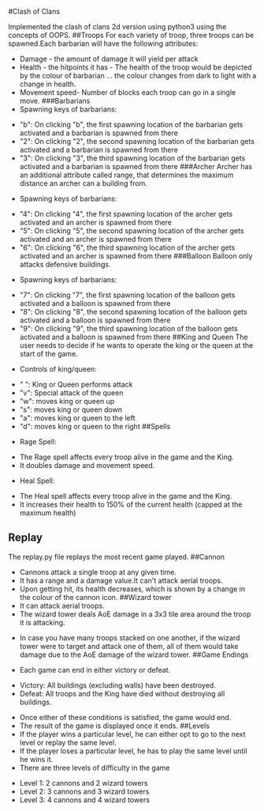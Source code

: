 #Clash of Clans

Implemented the clash of clans 2d version using python3 using the concepts of OOPS.
##Troops
For each variety of troop, three troops can be spawned.Each barbarian will have the following attributes:
* Damage - the amount of damage it will yield per attack
* Health - the hitpoints it has - The health of the troop would be depicted by the colour of barbarian … the colour changes from dark to light with a change in health.
* Movement speed- Number of blocks each troop can go in a single move. 
###Barbarians
* Spawning keys of barbarians: 
 - "b": On clicking "b", the first spawning location of the barbarian gets activated and a barbarian is spawned from there
 - "2": On clicking "2", the second spawning location of the barbarian gets activated and a barbarian is spawned from there
 - "3": On clicking "3", the third spawning location of the barbarian gets activated and a barbarian is spawned from there
###Archer
Archer has an additional attribute called range, that determines the maximum distance an archer can a building from.
* Spawning keys of barbarians: 
 - "4": On clicking "4", the first spawning location of the archer gets activated and an archer is spawned from there
 - "5": On clicking "5", the second spawning location of the archer gets activated and an archer is spawned from there
 - "6": On clicking "6", the third spawning location of the archer gets activated and an archer is spawned from there
###Balloon
Balloon only attacks defensive buildings.
* Spawning keys of barbarians: 
 - "7": On clicking "7", the first spawning location of the balloon gets activated and a balloon is spawned from there
 - "8": On clicking "8", the second spawning location of the balloon gets activated and a balloon is spawned from there
 - "9": On clicking "9", the third spawning location of the balloon gets activated and a balloon is spawned from there
##King and Queen 
The user needs to decide if he wants to operate the king or the queen at the start of the game.
* Controls of king/queen:
 - " ": King or Queen performs attack
 - "v": Special attack of the queen
 - "w": moves king or queen up
 - "s": moves king or queen down
 - "a": moves king or queen to the left
 - "d": moves king or queen to the right
##Spells
* Rage Spell:
 - The Rage spell affects every troop alive in the game and the King.
 - It doubles damage and movement speed.
* Heal Spell:
 - The Heal spell affects every troop alive in the game and the King.
 - It increases their health to 150% of the current health (capped at the maximum health)
## Replay
The replay.py file replays the most recent game played.
##Cannon
* Cannons attack a single troop at any given time.
* It has a range and a damage value.It can't attack aerial troops.
* Upon getting hit, its health decreases, which is shown by a change in the colour of the cannon icon.
##Wizard tower
* It can attack aerial troops.
* The wizard tower deals AoE damage in a 3x3 tile area around the troop it is attacking.
 - In case you have many troops stacked on one another, if the wizard tower were to target and attack one of them, all of them would take damage due to the AoE damage of the wizard tower.
##Game Endings
* Each game can end in either victory or defeat.
 - Victory: All buildings (excluding walls) have been destroyed.
 - Defeat: All troops and the King have died without destroying all buildings.
* Once either of these conditions is satisfied, the game would end.
* The result of the game is displayed once it ends.
##Levels
* If the player wins a particular level, he can either opt to go to the next level or replay the same level.
* If the player loses a particular level, he has to play the same level until he wins it.
* There are three levels of difficulty in the game
 - Level 1: 2 cannons and 2 wizard towers
 - Level 2: 3 cannons and 3 wizard towers
 - Level 3: 4 cannons and 4 wizard towers

 
